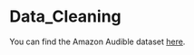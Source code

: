 # Data_Cleaning
You can find the Amazon Audible dataset [here](https://www.kaggle.com/datasets/snehangsude/audible-dataset?select=audible_uncleaned.csv).
